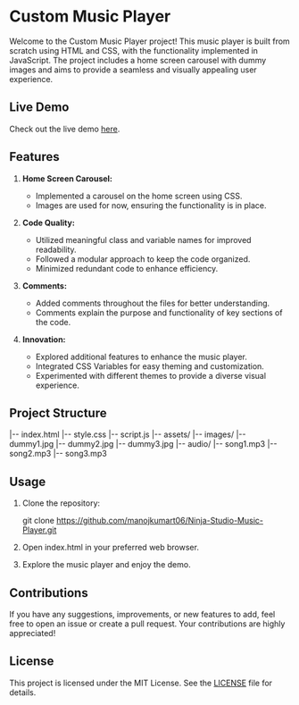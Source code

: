 # Custom Music Player

Welcome to the Custom Music Player project! This music player is built from scratch using HTML and CSS, with the functionality implemented in JavaScript. The project includes a home screen carousel with dummy images and aims to provide a seamless and visually appealing user experience.

## Live Demo

Check out the live demo [here](https://manojkumart06.github.io/Ninja-Studio-Music-Player/).

## Features

1. **Home Screen Carousel:**
   - Implemented a carousel on the home screen using CSS.
   - Images are used for now, ensuring the functionality is in place.

2. **Code Quality:**
   - Utilized meaningful class and variable names for improved readability.
   - Followed a modular approach to keep the code organized.
   - Minimized redundant code to enhance efficiency.

3. **Comments:**
   - Added comments throughout the files for better understanding.
   - Comments explain the purpose and functionality of key sections of the code.

4. **Innovation:**
   - Explored additional features to enhance the music player.
   - Integrated CSS Variables for easy theming and customization.
   - Experimented with different themes to provide a diverse visual experience.

## Project Structure
|-- index.html
|-- style.css
|-- script.js
|-- assets/
    |-- images/
        |-- dummy1.jpg
        |-- dummy2.jpg
        |-- dummy3.jpg
    |-- audio/
        |-- song1.mp3
        |-- song2.mp3
        |-- song3.mp3

## Usage

1. Clone the repository:

   git clone https://github.com/manojkumart06/Ninja-Studio-Music-Player.git

2. Open index.html in your preferred web browser.

3. Explore the music player and enjoy the demo.

## Contributions

If you have any suggestions, improvements, or new features to add, feel free to open an issue or create a pull request. Your contributions are highly appreciated!

## License

This project is licensed under the MIT License. See the [LICENSE](LICENSE) file for details.


